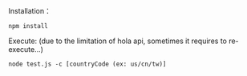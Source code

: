 Installation：
```
npm install
```

Execute: (due to the limitation of hola api, sometimes it requires to re-execute...)
```
node test.js -c [countryCode (ex: us/cn/tw)]
```
